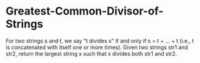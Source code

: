 # Greatest-Common-Divisor-of-Strings
For two strings s and t, we say "t divides s" if and only if s = t + ... + t (i.e., t is concatenated with itself one or more times).  Given two strings str1 and str2, return the largest string x such that x divides both str1 and str2.
